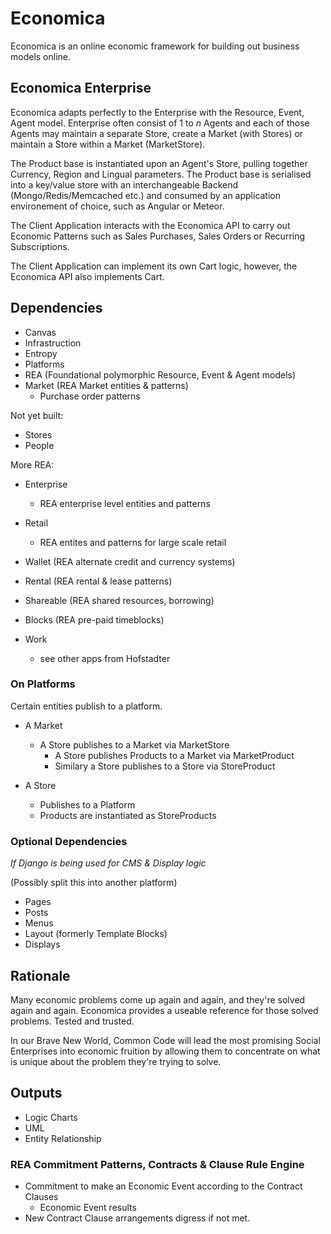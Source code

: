 # Economica

Economica is an online economic framework for building out business models online.


## Economica Enterprise

Economica adapts perfectly to the Enterprise with the Resource, Event, Agent model.  Enterprise often consist of 1 to _n_ Agents and each of those Agents may maintain a separate Store, create a Market (with Stores) or maintain a Store within a Market (MarketStore).

The Product base is instantiated upon an Agent's Store, pulling together Currency, Region and Lingual parameters.  The Product base is serialised into a key/value store with an interchangeable Backend (Mongo/Redis/Memcached etc.) and consumed by an application environement of choice, such as Angular or Meteor.

The Client Application interacts with the Economica API to carry out Economic Patterns such as Sales Purchases, Sales Orders or Recurring Subscriptions.

The Client Application can implement its own Cart logic, however, the Economica API also implements Cart.


## Dependencies

+ Canvas
+ Infrastruction
+ Entropy
+ Platforms
+ REA (Foundational polymorphic Resource, Event & Agent models)
+ Market (REA Market entities & patterns)
  - Purchase order patterns

Not yet built:
+ Stores
+ People

More REA:

+ Enterprise
  - REA enterprise level entities and patterns
+ Retail
  - REA entites and patterns for large scale retail

+ Wallet (REA alternate credit and currency systems)
+ Rental (REA rental & lease patterns)
+ Shareable (REA shared resources, borrowing)
+ Blocks (REA pre-paid timeblocks)
+ Work
  - see other apps from Hofstadter


### On Platforms

Certain entities publish to a platform.

+ A Market
  - A Store publishes to a Market via MarketStore
    + A Store publishes Products to a Market via MarketProduct
    + Similary a Store publishes to a Store via StoreProduct

+ A Store
  - Publishes to a Platform
  - Products are instantiated as StoreProducts


### Optional Dependencies

_If Django is being used for CMS & Display logic_

(Possibly split this into another platform)

+ Pages
+ Posts
+ Menus
+ Layout (formerly Template Blocks)
+ Displays


## Rationale

Many economic problems come up again and again, and they're solved again and again.  Economica provides a useable reference for those solved problems.  Tested and trusted.

In our Brave New World, Common Code will lead the most promising Social Enterprises into economic fruition by allowing them to concentrate on what is unique about the problem they're trying to solve.


## Outputs

+ Logic Charts
+ UML
+ Entity Relationship

### REA Commitment Patterns, Contracts & Clause Rule Engine

+ Commitment to make an Economic Event according to the Contract Clauses
  - Economic Event results
+ New Contract Clause arrangements digress if not met.






